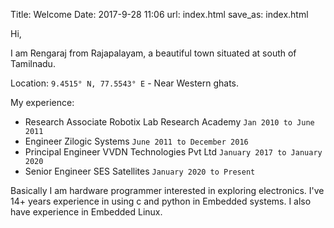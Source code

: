 Title: Welcome
Date: 2017-9-28 11:06
url: index.html
save_as: index.html

Hi, 

I am Rengaraj from Rajapalayam, a beautiful town situated at south of Tamilnadu.

Location: `9.4515° N, 77.5543° E` - Near Western ghats.

My experience:

* Research Associate Robotix Lab Research Academy `Jan 2010 to June 2011`
* Engineer Zilogic Systems `June 2011 to December 2016`
* Principal Engineer VVDN Technologies Pvt Ltd `January 2017 to January 2020`
* Senior Engineer SES Satellites `January 2020 to Present`

Basically I am hardware programmer interested in exploring electronics.
I've 14+ years experience in using c and python in Embedded systems.
I also have experience in Embedded Linux.
